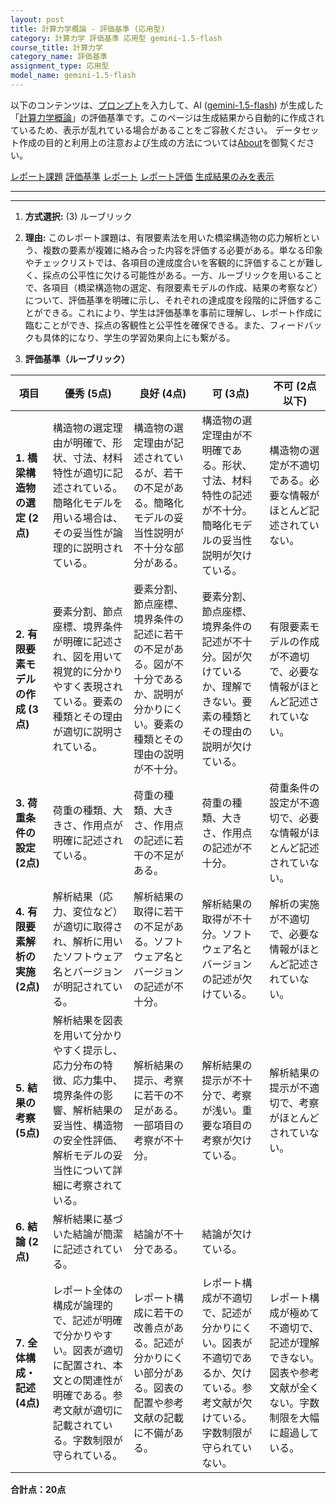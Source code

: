 ```yaml
---
layout: post
title: 計算力学概論 - 評価基準 (応用型)
category: 計算力学 評価基準 応用型 gemini-1.5-flash
course_title: 計算力学
category_name: 評価基準
assignment_type: 応用型
model_name: gemini-1.5-flash
---
```


以下のコンテンツは、[プロンプト](http://127.0.0.1:8000/generated/計算力学/gemini-1.5-flash/prompt_評価基準-応用型.md)を入力して、AI ([gemini-1.5-flash](contents/gemini-1.5-flash)) が生成した「[計算力学概論](/contents/計算力学/)」の評価基準です。このページは生成結果から自動的に作成されているため、表示が乱れている場合があることをご容赦ください。
データセット作成の目的と利用上の注意および生成の方法については[About](/About)を御覧ください。

[レポート課題](../レポート課題-応用型)
[評価基準](../評価基準-応用型)
[レポート](../レポート-応用型)
[レポート評価](../レポート評価-応用型)
[生成結果のみを表示](http://127.0.0.1:8000/generated/計算力学/gemini-1.5-flash/評価基準-応用型.md)
  

***
***
  
1. **方式選択:** (3) ルーブリック

2. **理由:** このレポート課題は、有限要素法を用いた橋梁構造物の応力解析という、複数の要素が複雑に絡み合った内容を評価する必要がある。単なる印象やチェックリストでは、各項目の達成度合いを客観的に評価することが難しく、採点の公平性に欠ける可能性がある。一方、ルーブリックを用いることで、各項目（橋梁構造物の選定、有限要素モデルの作成、結果の考察など）について、評価基準を明確に示し、それぞれの達成度を段階的に評価することができる。これにより、学生は評価基準を事前に理解し、レポート作成に臨むことができ、採点の客観性と公平性を確保できる。また、フィードバックも具体的になり、学生の学習効果向上にも繋がる。


3. **評価基準（ルーブリック）**

| 項目 | 優秀 (5点) | 良好 (4点) | 可 (3点) | 不可 (2点以下) |
|---|---|---|---|---|
| **1. 橋梁構造物の選定 (2点)** | 構造物の選定理由が明確で、形状、寸法、材料特性が適切に記述されている。簡略化モデルを用いる場合は、その妥当性が論理的に説明されている。 | 構造物の選定理由が記述されているが、若干の不足がある。簡略化モデルの妥当性説明が不十分な部分がある。 | 構造物の選定理由が不明確である。形状、寸法、材料特性の記述が不十分。簡略化モデルの妥当性説明が欠けている。 | 構造物の選定が不適切である。必要な情報がほとんど記述されていない。 |
| **2. 有限要素モデルの作成 (3点)** | 要素分割、節点座標、境界条件が明確に記述され、図を用いて視覚的に分かりやすく表現されている。要素の種類とその理由が適切に説明されている。 | 要素分割、節点座標、境界条件の記述に若干の不足がある。図が不十分であるか、説明が分かりにくい。要素の種類とその理由の説明が不十分。 | 要素分割、節点座標、境界条件の記述が不十分。図が欠けているか、理解できない。要素の種類とその理由の説明が欠けている。 | 有限要素モデルの作成が不適切で、必要な情報がほとんど記述されていない。 |
| **3. 荷重条件の設定 (2点)** | 荷重の種類、大きさ、作用点が明確に記述されている。 | 荷重の種類、大きさ、作用点の記述に若干の不足がある。 | 荷重の種類、大きさ、作用点の記述が不十分。 | 荷重条件の設定が不適切で、必要な情報がほとんど記述されていない。 |
| **4. 有限要素解析の実施 (2点)** | 解析結果（応力、変位など）が適切に取得され、解析に用いたソフトウェア名とバージョンが明記されている。 | 解析結果の取得に若干の不足がある。ソフトウェア名とバージョンの記述が不十分。 | 解析結果の取得が不十分。ソフトウェア名とバージョンの記述が欠けている。 | 解析の実施が不適切で、必要な情報がほとんど記述されていない。 |
| **5. 結果の考察 (5点)** | 解析結果を図表を用いて分かりやすく提示し、応力分布の特徴、応力集中、境界条件の影響、解析結果の妥当性、構造物の安全性評価、解析モデルの妥当性について詳細に考察されている。 | 解析結果の提示、考察に若干の不足がある。一部項目の考察が不十分。 | 解析結果の提示が不十分で、考察が浅い。重要な項目の考察が欠けている。 | 解析結果の提示が不適切で、考察がほとんどされていない。 |
| **6. 結論 (2点)** | 解析結果に基づいた結論が簡潔に記述されている。 | 結論が不十分である。 | 結論が欠けている。 |  |
| **7. 全体構成・記述 (4点)** | レポート全体の構成が論理的で、記述が明確で分かりやすい。図表が適切に配置され、本文との関連性が明確である。参考文献が適切に記載されている。字数制限が守られている。 | レポート構成に若干の改善点がある。記述が分かりにくい部分がある。図表の配置や参考文献の記載に不備がある。 | レポート構成が不適切で、記述が分かりにくい。図表が不適切であるか、欠けている。参考文献が欠けている。字数制限が守られていない。 | レポート構成が極めて不適切で、記述が理解できない。図表や参考文献が全くない。字数制限を大幅に超過している。 |


**合計点：20点**
